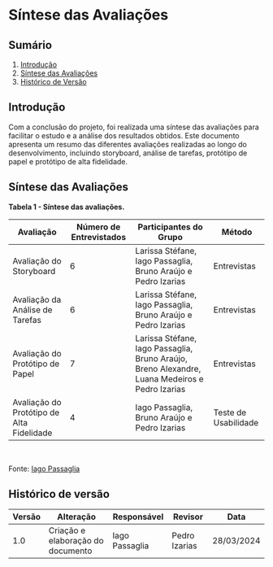 # Síntese das Avaliações

## Sumário

1. [Introdução](#introdução)
2. [Síntese das Avaliações](#síntese-das-avaliações)
3. [Histórico de Versão](#histórico-de-versão)

## Introdução

Com a conclusão do projeto, foi realizada uma síntese das avaliações para facilitar o estudo e a análise dos resultados obtidos. Este documento apresenta um resumo das diferentes avaliações realizadas ao longo do desenvolvimento, incluindo storyboard, análise de tarefas, protótipo de papel e protótipo de alta fidelidade.

## Síntese das Avaliações

**Tabela 1 - Síntese das avaliações.**

| Avaliação | Número de Entrevistados | Participantes do Grupo             | Método |
|-----------|-------------------------|------------------------------------|--------|
| Avaliação do Storyboard | 6 | Larissa Stéfane, Iago Passaglia, Bruno Araújo e Pedro Izarias | Entrevistas |
| Avaliação da Análise de Tarefas | 6 | Larissa Stéfane, Iago Passaglia, Bruno Araújo e Pedro Izarias | Entrevistas |
| Avaliação do Protótipo de Papel | 7 | Larissa Stéfane, Iago Passaglia, Bruno Araújo, Breno Alexandre, Luana Medeiros e Pedro Izarias | Entrevistas |
| Avaliação do Protótipo de Alta Fidelidade | 4 | Iago Passaglia, Bruno Araújo e Pedro Izarias | Teste de Usabilidade |

<br>

Fonte: [Iago Passaglia](https://github.com/Paxxaglia)


## Histórico de versão

| Versão | Alteração                                                                                                   | Responsável           | Revisor         | Data       |
| ------ | ----------------------------------------------------------------------------------------------------------- | --------------------- | --------------- | ---------- |
| 1.0    | Criação e elaboração do documento                                                                           | Iago Passaglia        | Pedro Izarias | 28/03/2024 |

